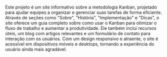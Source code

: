Este projeto é um site informativo sobre a metodologia Kanban, projetado para ajudar equipes a organizar e gerenciar suas tarefas de forma eficiente. Através de seções como "Sobre", "História", "Implementação" e "Dicas", o site oferece um guia completo sobre como usar o Kanban para otimizar o fluxo de trabalho e aumentar a produtividade. Ele também inclui recursos úteis, um blog com artigos relevantes e um formulário de contato para interação com os usuários. Com um design responsivo e atraente, o site é acessível em dispositivos móveis e desktops, tornando a experiência do usuário ainda mais agradável.
